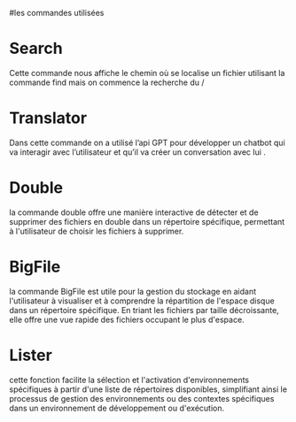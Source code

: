 #les commandes utilisées
# Search 
 Cette commande nous affiche le chemin où se localise un fichier  utilisant la commande find mais on commence la recherche du /

# Translator
Dans cette commande on a utilisé l’api GPT pour développer un chatbot qui va interagir avec l’utilisateur et qu’il va créer un conversation avec lui . 

# Double
la commande double offre une manière interactive de détecter et de supprimer des fichiers en double dans un répertoire spécifique, permettant à l'utilisateur de choisir les fichiers à supprimer.

# BigFile
la commande BigFile est utile pour la gestion du stockage en aidant l'utilisateur à visualiser et à comprendre la répartition de l'espace disque dans un répertoire spécifique. En triant les fichiers par taille décroissante, elle offre une vue rapide des fichiers occupant le plus d'espace.

# Lister
cette fonction facilite la sélection et l'activation d'environnements spécifiques à partir d'une liste de répertoires disponibles, simplifiant ainsi le processus de gestion des environnements ou des contextes spécifiques dans un environnement de développement ou d'exécution.

